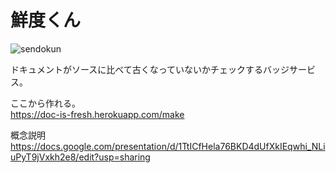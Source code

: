 # 鮮度くん
![sendokun](https://kurehajime-sendokun-5wxqqwq27r6-3000.githubpreview.dev?yyyymmdd=20211025&user=kurehajime&repo=sendokun&path=test&branch=master)

ドキュメントがソースに比べて古くなっていないかチェックするバッジサービス。

ここから作れる。  
https://doc-is-fresh.herokuapp.com/make


概念説明  
https://docs.google.com/presentation/d/1TtICfHela76BKD4dUfXkIEqwhi_NLiuPyT9jVxkh2e8/edit?usp=sharing
